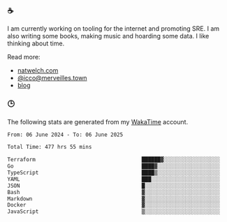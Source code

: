 ### ☕

I am currently working on tooling for the internet and promoting SRE. I am also writing some books, making music and hoarding some data. I like thinking about time.

Read more:

 - [natwelch.com](https://natwelch.com)
 - [@icco@merveilles.town](https://merveilles.town/@icco)
 - [blog](https://writing.natwelch.com)

### 🕒

The following stats are generated from my [WakaTime](https://wakatime.com/@icco) account.

<!--START_SECTION:waka-->

```txt
From: 06 June 2024 - To: 06 June 2025

Total Time: 477 hrs 55 mins

Terraform                                  ██████▓░░░░░░░░░░░░░░░░░░   26.16 %
Go                                         ████▓░░░░░░░░░░░░░░░░░░░░   18.36 %
TypeScript                                 ████▒░░░░░░░░░░░░░░░░░░░░   17.93 %
YAML                                       ███░░░░░░░░░░░░░░░░░░░░░░   11.51 %
JSON                                       █░░░░░░░░░░░░░░░░░░░░░░░░   04.14 %
Bash                                       ▓░░░░░░░░░░░░░░░░░░░░░░░░   03.03 %
Markdown                                   ▓░░░░░░░░░░░░░░░░░░░░░░░░   02.80 %
Docker                                     ▓░░░░░░░░░░░░░░░░░░░░░░░░   02.72 %
JavaScript                                 ▒░░░░░░░░░░░░░░░░░░░░░░░░   01.88 %
```

<!--END_SECTION:waka-->
